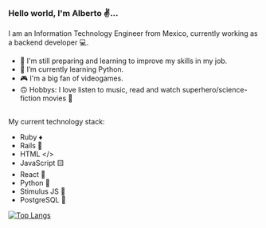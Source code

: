 ### Hello world, I'm Alberto ✌...

I am an Information Technology Engineer from Mexico, currently working as a backend developer 💻.

- 🙌 I'm still preparing and learning to improve my skills in my job.
- 🌱 I’m currently learning Python.
- 🎮 I'm a big fan of videogames.
- 🙃 Hobbys: I love listen to music, read and watch superhero/science-fiction movies 🦸

##

My current technology stack:
- Ruby ♦️
- Rails 🌌
- HTML </>
- JavaScript 🟨
- React 🔵
- Python 🐍
- Stimulus JS 🚀
- PostgreSQL 🐘



[![Top Langs](https://github-readme-stats.vercel.app/api/top-langs/?username=AlbertoJTD&layout=compact)](https://github.com/anuraghazra/github-readme-stats)
